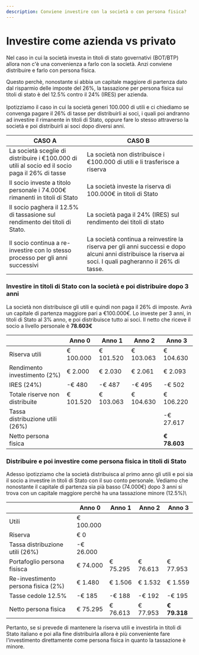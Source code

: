 ```yaml
---
description: Conviene investire con la società o con persona fisica?
---
```


# Investire come azienda vs privato

Nel caso in cui la società investa in titoli di stato governativi (BOT/BTP) allora non c'è una convenienza a farlo con la società. Anzi conviene distribuire e farlo con persona fisica.&#x20;

Questo perchè, nonostante si abbia un capitale maggiore di partenza dato dal risparmio delle imposte del 26%, la tassazione per persona fisica sui titoli di stato è del 12.5% contro il 24% (IRES) per azienda.\
\
Ipotizziamo il caso in cui la società generi 100.000 di utili e ci chiediamo se convenga pagare il 26% di tasse per distribuirli ai soci, i quali poi andranno ad investire il rimanente in titoli di Stato, oppure fare lo stesso attraverso la società e poi distribuirli ai soci dopo diversi anni.

| CASO A                                                                                          | CASO B                                                                                                                                                     |
| ----------------------------------------------------------------------------------------------- | ---------------------------------------------------------------------------------------------------------------------------------------------------------- |
| La società sceglie di distribuire i €100.000 di utili al socio ed il socio paga il 26% di tasse | La società non distribuisce i €100.000 di utili e li trasferisce a riserva                                                                                 |
| Il socio investe a titolo personale i 74.000€ rimanenti in titoli di Stato                      | La società investe la riserva di 100.000€ in titoli di Stato                                                                                               |
| Il socio paghera il 12.5% di tassasione sul rendimento dei titoli di Stato.                     | La società paga il 24% (IRES) sul rendimento dei titoli di stato                                                                                           |
| Il socio continua a re-investire con lo stesso processo per gli anni successivi                 | La società continua a reinvestire la riserva per gli anni successi e dopo alcuni anni distribuisce la riserva ai soci. I quali pagheranno il 26% di tasse. |



### Investire in titoli di Stato con la società e poi distribuire dopo 3 anni

La società non distribuisce gli utili e quindi non paga il 26% di imposte. Avrà un capitale di partenza maggiore pari a €100.000€. Lo investe per 3 anni, in titoli di Stato al 3% anno, e poi distribuisce tutto ai soci. Il netto che riceve il socio a livello personale è **78.603€**

|                                 | Anno 0    | Anno 1    | Anno 2    | Anno 3       |
| ------------------------------- | --------- | --------- | --------- | ------------ |
| Riserva utili                   | € 100.000 | € 101.520 | € 103.063 | € 104.630    |
| Rendimento investimento (2%)    | € 2.000   | € 2.030   | € 2.061   | € 2.093      |
| IRES (24%)                      | -€ 480    | -€ 487    | -€ 495    | -€ 502       |
| Totale riserve non distribuite  | € 101.520 | € 103.063 | € 104.630 | € 106.220    |
| Tassa distribuzione utili (26%) |           |           |           | -€ 27.617    |
| Netto persona fisica            |           |           |           | **€ 78.603** |



### Distribuire e poi investire come persona fisica in titoli di Stato

Adesso ipotizziamo che la società distribuisca al primo anno gli utili e poi sia il socio a investire in titoli di Stato con il suo conto personale. Vediamo che nonostante il capitale di partenza sia pià basso (74.000€) dopo 3 anni si trova con un capitale maggiore perchè ha una tassazione minore (12.5%)\


|                                     | Anno 0    | Anno 1   | Anno 2   | Anno 3       |
| ----------------------------------- | --------- | -------- | -------- | ------------ |
| Utili                               | € 100.000 |          |          |              |
| Riserva                             | € 0       |          |          |              |
| Tassa distribuzione utili (26%)     | -€ 26.000 |          |          |              |
| Portafoglio persona fisisca         | € 74.000  | € 75.295 | € 76.613 | € 77.953     |
| Re-investimento persona fisica (2%) | € 1.480   | € 1.506  | € 1.532  | € 1.559      |
| Tasse cedole 12.5%                  | -€ 185    | -€ 188   | -€ 192   | -€ 195       |
| Netto persona fisica                | € 75.295  | € 76.613 | € 77.953 | **€ 79.318** |

Pertanto, se si prevede di mantenere la riserva utili e investirla in titoli di Stato italiano e poi alla fine distribuirla allora è più conveniente fare l'investimento direttamente come persona fisica in quanto la tassazione è minore. &#x20;
